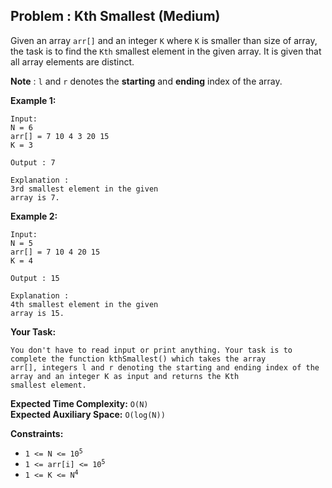 ## Problem : Kth Smallest (Medium)

Given an array ```arr[]``` and an integer ```K``` where ```K``` is smaller than size of array, the task is to find the ```Kth``` smallest element in the given array. It is given that all array elements are distinct.

**Note** : ```l``` and ```r``` denotes the **starting** and **ending** index of the array.

**Example 1:**
```
Input:
N = 6
arr[] = 7 10 4 3 20 15
K = 3

Output : 7

Explanation :
3rd smallest element in the given 
array is 7.
```
**Example 2:**
```
Input:
N = 5
arr[] = 7 10 4 20 15
K = 4

Output : 15

Explanation :
4th smallest element in the given 
array is 15.
```
**Your Task:**
```
You don't have to read input or print anything. Your task is to complete the function kthSmallest() which takes the array 
arr[], integers l and r denoting the starting and ending index of the array and an integer K as input and returns the Kth 
smallest element.
 ```
 
**Expected Time Complexity:** ```O(N)```<br>
**Expected Auxiliary Space:** ```O(log(N))```

**Constraints:**
<ul>
<li><code>1 <= N <= 10<sup>5</sup></code></li>
<li><code>1 <= arr[i] <= 10<sup>5</sup></code></li>
<li><code>1 <= K <= N<sup>4</sup></code></li>
</ul>




 